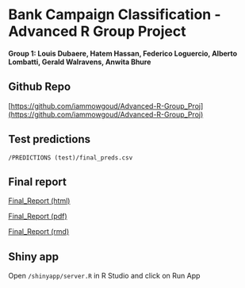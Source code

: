 # Bank Campaign Classification - Advanced R Group Project

**Group 1: Louis Dubaere, Hatem Hassan, Federico Loguercio, Alberto Lombatti, Gerald Walravens, Anwita Bhure**

## Github Repo

[https://github.com/iammowgoud/Advanced-R-Group_Proj](https://github.com/iammowgoud/Advanced-R-Group_Proj)

## Test predictions
```/PREDICTIONS (test)/final_preds.csv```

## Final report

[Final_Report (html)](Final_Report.html)

[Final_Report (pdf)](Final_Report.pdf)

[Final_Report (rmd)](data/Final_Report.rmd)

## Shiny app

Open ```/shinyapp/server.R``` in R Studio and click on Run App